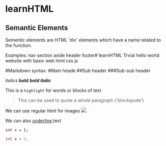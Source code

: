 # learnHTML

## Semantic Elements

Sementic elements are HTML 'div' elements which have a name related to the function.

Examples:
	nav
	section
	aside
	header
	footer# learnHTML
Trvial hello world website with basic web html css js

#Markdown syntax:
#Main heade
##Sub header
###Sub-sub header

*italics*
**bold**
***bold italic***

This is a `highlight` for words or blocks of text

> This can be used to quote a whole paragraph ('blockqoute')

We can use regular html for images
<img src="https://www.google.co.uk/imgres?imgurl=https%3A%2F%2Fcdn.instructables.com%2FFNF%2F7PUG%2FIRAVYHIC%2FFNF7PUGIRAVYHIC.LARGE.jpg%3Fauto%3Dwebp%26width%3D1024%26fit%3Dbounds&imgrefurl=https%3A%2F%2Fwww.instructables.com%2Fid%2FHello-World-in-Java-on-Mac-OS-X%2F&docid=Y7gRqBlQTA8mTM&tbnid=8mDrlscIAObfGM%3A&vet=10ahUKEwiskPLTodjlAhW9RhUIHWeUBS8QMwh-KAQwBA..i&w=1024&h=576&bih=751&biw=1536&q=hello%20world&ved=0ahUKEwiskPLTodjlAhW9RhUIHWeUBS8QMwh-KAQwBA&iact=mrc&uact=8">

We can also <span style="text-decoration:underline;"> underline </span> text

```
int x = 1;
```

```java
int x = 1;
```